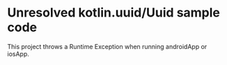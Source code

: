 # Unresolved kotlin.uuid/Uuid sample code

This project throws a Runtime Exception when running androidApp or iosApp.
